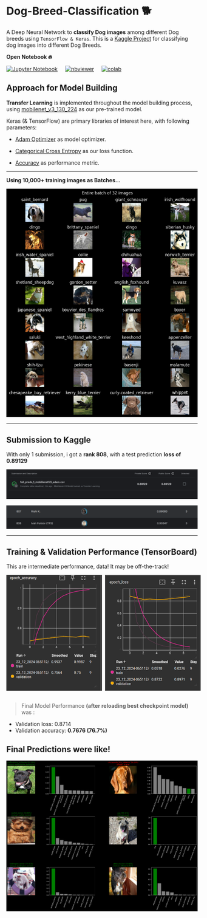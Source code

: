 # Dog-Breed-Classification 🐕

A Deep Neural Network to **classify Dog images** among different Dog breeds using `TensorFlow & Keras`. This is a [Kaggle Project](https://www.kaggle.com/c/dog-breed-identification/overview) for classifying dog images into different Dog Breeds.

**Open Notebook 🔥**

[![Jupyter Notebook](https://img.shields.io/badge/Open-Notebook-darkgreen.svg)](././Dog-Breed-Classification.ipynb) &nbsp; &nbsp;
[![nbviewer](https://img.shields.io/badge/Open-nbviewer-orange.svg)](https://nbviewer.org/github/DarkDk123/Dog-Breed-Classification/blob/main/Dog-Breed-Classification.ipynb) &nbsp; &nbsp;
[![colab](https://colab.research.google.com/assets/colab-badge.svg)](https://colab.research.google.com/github/DarkDk123/Dog-Breed-Classification/blob/main/Dog-Breed-Classification.ipynb)


</center>

## Approach for Model Building

**Transfer Learning** is implemented throughout the model building process, using [mobilenet_v3_130_224](https://www.kaggle.com/models/google/mobilenet-v3/TensorFlow2/large-075-224-classification/1) as our pre-trained model.

Keras (& TensorFlow) are primary libraries of interest here, with following parameters:

- [Adam Optimizer](https://machinelearningmastery.com/adam-optimization-algorithm-for-deep-learning/) as model optimizer.

- [Categorical Cross Entropy](https://keras.io/api/losses/probabilistic_losses/#categoricalcrossentropy-class) as our loss function.

- [Accuracy](https://keras.io/api/metrics/accuracy_metrics/) as performance metric.

---

**Using 10,000+ training images as Batches...**

![batch_32](./imgs/batch_visual.png)

---
## Submission to Kaggle

With only 1 submission, i got a **rank 808**, with a test prediction **loss of 0.89129**

![submission](./imgs/dog-vision-submission.png)

![rank](./imgs/leaderboard.png)

---

## Training & Validation Performance (TensorBoard)

This are intermediate performance, data! It may be off-the-track!

<div style="display: flex; justify-content: space-around;">
  <img src="./imgs/epoch_accuracy.png" width=50%>
  &nbsp;&nbsp;
  <img src="./imgs/epoch_loss.png" width=50%>
</div>

<br>

> Final Model Performance **(after reloading best checkpoint model)** was :
 
- Validation loss: 0.8714
- Validation accuracy: **0.7676 (76.7%)**


## Final Predictions were like!

![predictions](./imgs/Predictions_on_val.png)

